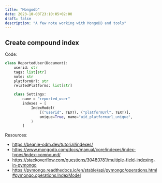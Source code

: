 ```yaml
---
title: "Mongodb"
date: 2023-10-03T23:10:05+02:00
draft: false
description: "A few note working with MongoDB and tools"
---
```



## Create compound index 
Code:
```python
class ReportedUser(Document):
    userid: str
    tags: list[str]
    note: str
    platformUrl: str
    relatedPlatforms: list[str]

    class Settings:
        name = "reported_user"
        indexes = [
            IndexModel(
                [("userid", TEXT), ("platformUrl", TEXT)],
                unique=True, name="uid_platformurl_unique",
            )
        ]
```

Resources:
- https://beanie-odm.dev/tutorial/indexes/
- https://www.mongodb.com/docs/manual/core/indexes/index-types/index-compound/
- https://stackoverflow.com/questions/30480781/multiple-field-indexing-in-pymongo
- https://pymongo.readthedocs.io/en/stable/api/pymongo/operations.html#pymongo.operations.IndexModel